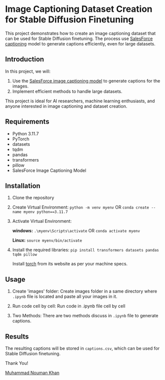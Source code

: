 # Image Captioning Dataset Creation for Stable Diffusion Finetuning

This project demonstrates how to create an image captioning dataset that can be used for Stable Diffusion finetuning. The process use [SalesForce captioning](https://huggingface.co/Salesforce/blip-image-captioning-large) model to generate captions efficiently, even for large datasets.

## Introduction

In this project, we will:
1. Use the [SalesForce image captioning model](https://huggingface.co/Salesforce/blip-image-captioning-large) to generate captions for the images.
2. Implement efficient methods to handle large datasets.

This project is ideal for AI researchers, machine learning enthusiasts, and anyone interested in image captioning and dataset creation.

## Requirements

- Python 3.11.7
- PyTorch
- datasets
- tqdm
- pandas
- transformers
- pillow
- SalesForce Image Captioning Model

## Installation

1. Clone the repository

2. Create Virtual Environment:
   ```python -m venv myenv``` OR ```conda create --name myenv python==3.11.7```

3. Activate Virtual Environment:

    **windows:** ```.\myenv\Scripts\activate``` OR  ```conda activate myenv```
    
    **Linux:** ```source myenv/bin/activate```

4. Install the required libraries:
    ```pip install transformers datasets pandas tqdm pillow```

    Install [torch](https://pytorch.org/) from its website as per your machine specs.

## Usage

1. Create 'images' folder:
    Create images folder in a same directory where ```.ipynb``` file is located and paste all your images in it.

2. Run code cell by cell:
    Run code in .ipynb file cell by cell

3. Two Methods:
    There are two methods discuss in ```.ipynb``` file to generate captions.

## Results

The resulting captions will be stored in `captions.csv`, which can be used for Stable Diffusion finetuning.



Thank You!

[Muhammad Nouman Khan](https://www.linkedin.com/in/muhammad-nouman-khan-248530233/)
